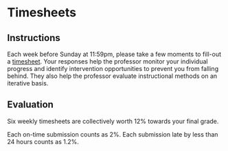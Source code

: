 # Timesheets

## Instructions

Each week before Sunday at 11:59pm, please take a few moments to fill-out a [timesheet](https://goo.gl/forms/9xWp05QximJepQpb2). Your responses help the professor monitor your individual progress and identify intervention opportunities to prevent you from falling behind. They also help the professor evaluate instructional methods on an iterative basis.

## Evaluation

Six weekly timesheets are collectively worth 12% towards your final grade.

Each on-time submission counts as 2%. Each submission late by less than 24 hours counts as 1.2%.
